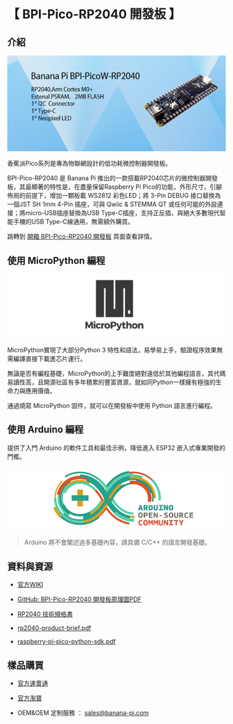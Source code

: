 # 【 BPI-Pico-RP2040 開發板 】

## 介紹

![](assets/images/BPI-Pico-RP2040_banner.png)

香蕉派Pico系列是專為物聯網設計的低功耗微控制器開發板。

BPI-Pico-RP2040 是 Banana Pi 推出的一款搭載RP2040芯片的微控制器開發板，其最顯著的特性是，在盡量保留Raspberry Pi Pico的功能，外形尺寸，引腳佈局的前提下，增加一顆板載 WS2812 彩色LED；將 3-Pin DEBUG 接口替換為一個JST SH 1mm 4-Pin 插座，可與 Qwiic & STEMMA QT 或任何可能的外設連接；將micro-USB插座替換為USB Type-C插座，支持正反插，與絕大多數現代智能手機的USB Type-C線通用，無需額外購買。

跳轉到 [開箱 BPI-Pico-RP2040 開發板](Unboxing/Introduction.md) 頁面查看詳情。

## 使用 MicroPython 編程

![](assets/images/Mircopython.png)

MicroPython實現了大部分Python 3 特性和語法，易學易上手，驗證程序效果無需編譯直接下載進芯片運行。

無論是否有編程基礎，MicroPython的上手難度絕對遠低於其他編程語言，其代碼易讀性高，且開源社區有多年積累的豐富資源，就如同Python一樣擁有極強的生命力與應用價值。

通過燒寫 MicroPython 固件，就可以在開發板中使用 Python 語言進行編程。

## 使用 Arduino 編程

提供了入門 Arduino 的軟件工具和最佳示例，降低進入 ESP32 嵌入式專業開發的門檻。

![](assets/images/Arduino_logo_1200x350.png)

>Arduino 將不會闡述過多基礎內容，請具備 C/C++ 的語言開發基礎。

## 資料與資源

- [官方WIKI]() 

- [GitHub: BPI-Pico-RP2040 開發板原理圖PDF]() 

- [RP2040 技術規格書](https://datasheets.raspberrypi.com/rp2040/rp2040-datasheet.pdf)

- [rp2040-product-brief.pdf](https://datasheets.raspberrypi.com/rp2040/rp2040-product-brief.pdf)

- [raspberry-pi-pico-python-sdk.pdf](https://datasheets.raspberrypi.com/pico/raspberry-pi-pico-python-sdk.pdf)

## 樣品購買

- [官方速賣通]()

- [官方淘寶]()

- OEM&OEM 定制服務 ： sales@banana-pi.com
